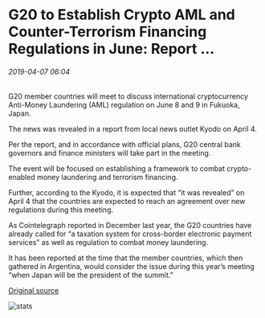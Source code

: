 # G20 to Establish Crypto AML and Counter-Terrorism Financing Regulations in June: Report ...

###### 2019-04-07 06:04

G20 member countries will meet to discuss international cryptocurrency Anti-Money Laundering (AML) regulation on June 8 and 9 in Fukuoka, Japan.

The news was revealed in a report from local news outlet Kyodo on April 4.

Per the report, and in accordance with official plans, G20 central bank governors and finance ministers will take part in the meeting.

The event will be focused on establishing a framework to combat crypto-enabled money laundering and terrorism financing.

Further, according to the Kyodo, it is expected that “it was revealed” on April 4 that the countries are expected to reach an agreement over new regulations during this meeting.

As Cointelegraph reported in December last year, the G20 countries have already called for “a taxation system for cross-border electronic payment services” as well as regulation to combat money laundering.

It has been reported at the time that the member countries, which then gathered in Argentina, would consider the issue during this year’s meeting “when Japan will be the president of the summit.”

[Original source](https://cointelegraph.com/news/g20-to-establish-crypto-aml-and-counter-terrorism-financing-regulations-in-june-report)

![stats](https://c.statcounter.com/11760860/0/a89fa40b/1/ "stats")